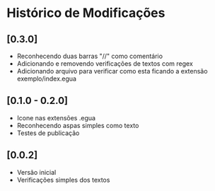 # Histórico de Modificações

## [0.3.0]

- Reconhecendo duas barras "//" como comentário
- Adicionando e removendo verificações de textos com regex
- Adicionando arquivo para verificar como esta ficando a extensão exemplo/index.egua

## [0.1.0 - 0.2.0]

- Icone nas extensões .egua
- Reconhecendo aspas simples como texto
- Testes de publicação

## [0.0.2]

- Versão inicial
- Verificações simples dos textos
